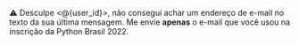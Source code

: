 ⚠️
Desculpe <@{user_id}>, não consegui achar um endereço de e-mail no texto da sua última mensagem.
Me envie **apenas** o e-mail que você usou na inscrição da Python Brasil 2022.